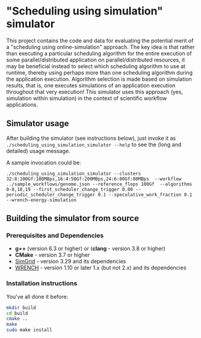 # "Scheduling using simulation" simulator

This project contains the code and data for evaluating the potential merit
of a "scheduling using online-simulation" approach. The key idea is that
rather than executing a particular scheduling algorithm for the entire
execution of some parallel/distributed application on parallel/distributed
resources, it may be beneficial instead to select which scheduling
algorithm to use at runtime, thereby using perhaps more than one scheduling
algorithm during the application execution. Algorithm selection is made
based on simulation results, that is, one executes simulations of an
application execution throughout that very execution! This simulator
uses this approach (yes, simulation within simulation) in the context
of scientific workflow applications.

## Simulator usage

After building the simulator (see instructions below), just invoke it
as `./scheduling_using_simulation_simulator --help` to see the (long and detailed) usage message.

A sample invocation could be:

```
./scheduling_using_simulation_simulator --clusters 32:8:100Gf:100MBps,16:4:50Gf:200MBps,24:6:80Gf:80MBps  --workflow ../sample_workflows/genome.json --reference_flops 100Gf  --algorithms 0-8,18,19 --first_scheduler_change_trigger 0.00 --periodic_scheduler_change_trigger 0.1 --speculative_work_fraction 0.1 --wrench-energy-simulation
```

## Building the simulator from source

### Prerequisites and Dependencies

- **g++** (version 6.3 or higher) or (**clang** - version 3.8 or higher)
- **CMake** - version 3.7 or higher
- [SimGrid](https://framagit.org/simgrid/simgrid/-/releases) - version 3.29 and its dependencies
- [WRENCH](https://framagit.org/simgrid/simgrid/-/releases) - version 1.10 or later 1.x (but not 2.x) and its dependencies

### Installation instructions

You've all done it before:

```bash
mkdir build
cd build
cmake ..
make
sudo make install
```




